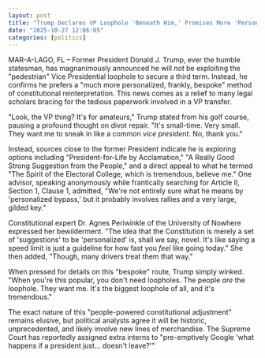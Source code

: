 ```yaml
---
layout: post
title: "Trump Declares VP Loophole 'Beneath Him,' Promises More 'Personalized' Constitutional Bypass For Third Term"
date: "2025-10-27 12:06:05"
categories: [politics]
---
```


MAR-A-LAGO, FL – Former President Donald J. Trump, ever the humble statesman, has magnanimously announced he will *not* be exploiting the "pedestrian" Vice Presidential loophole to secure a third term. Instead, he confirms he prefers a "much more personalized, frankly, bespoke" method of constitutional reinterpretation. This news comes as a relief to many legal scholars bracing for the tedious paperwork involved in a VP transfer.

"Look, the VP thing? It's for amateurs," Trump stated from his golf course, pausing a profound thought on divot repair. "It's small-time. Very small. They want me to sneak in like a common *vice president*. No, thank you."

Instead, sources close to the former President indicate he is exploring options including "President-for-Life by Acclamation," "A Really Good Strong Suggestion from the People," and a direct appeal to what he termed "The Spirit of the Electoral College, which is tremendous, believe me." One advisor, speaking anonymously while frantically searching for Article II, Section 1, Clause 1, admitted, "We're not entirely sure what he means by 'personalized bypass,' but it probably involves rallies and a very large, gilded key."

Constitutional expert Dr. Agnes Periwinkle of the University of Nowhere expressed her bewilderment. "The idea that the Constitution is merely a set of 'suggestions' to be 'personalized' is, shall we say, novel. It's like saying a speed limit is just a guideline for how fast you *feel* like going today." She then added, "Though, many drivers treat them that way."

When pressed for details on this "bespoke" route, Trump simply winked. "When you're this popular, you don't need loopholes. The people *are* the loophole. They want me. It's the biggest loophole of all, and it's tremendous."

The exact nature of this "people-powered constitutional adjustment" remains elusive, but political analysts agree it will be historic, unprecedented, and likely involve new lines of merchandise. The Supreme Court has reportedly assigned extra interns to "pre-emptively Google 'what happens if a president just... doesn't leave?'"